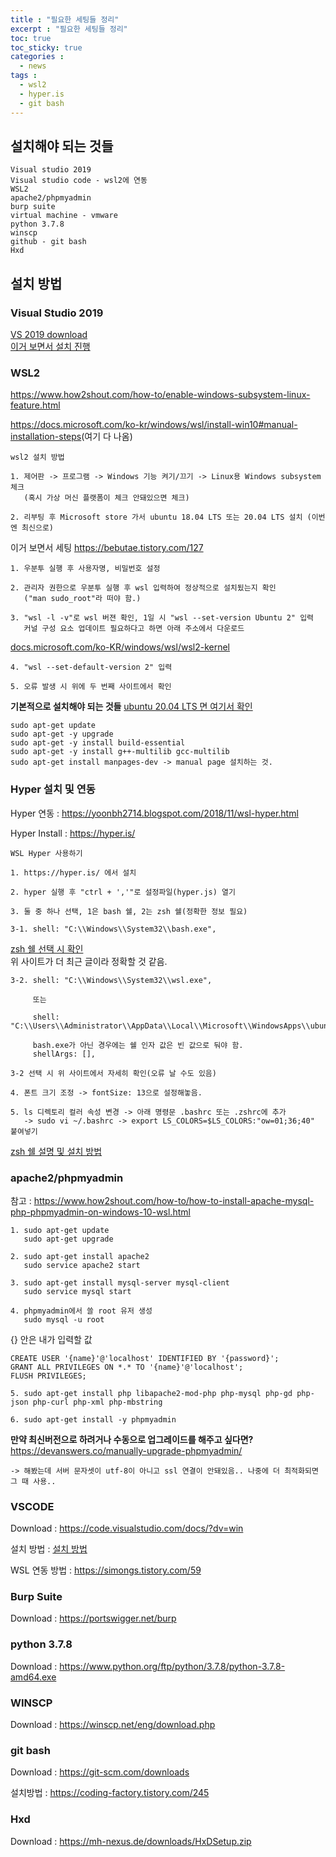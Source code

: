 ```yaml
---
title : "필요한 세팅들 정리"
excerpt : "필요한 세팅들 정리"
toc: true
toc_sticky: true
categories :
  - news
tags :
  - wsl2
  - hyper.is
  - git bash
---
```


## 설치해야 되는 것들
```
Visual studio 2019
Visual studio code - wsl2에 연동
WSL2
apache2/phpmyadmin
burp suite
virtual machine - vmware
python 3.7.8
winscp
github - git bash
Hxd
```

## 설치 방법
### Visual Studio 2019
<a href="https://visualstudio.microsoft.com/ko/thank-you-downloading-visual-studio/?sku=Community&rel=16" target="_blank">VS 2019 download</a>  
<a href="https://blog.naver.com/PostView.nhn?blogId=tipsware&logNo=221505528605&parentCategoryNo=&categoryNo=44&viewDate=&isShowPopularPosts=false&from=postView
" target="_blank">이거 보면서 설치 진행</a>

### WSL2
<a href="https://www.how2shout.com/how-to/enable-windows-subsystem-linux-feature.html" target="_blank">https://www.how2shout.com/how-to/enable-windows-subsystem-linux-feature.html</a>  

<a href="https://docs.microsoft.com/ko-kr/windows/wsl/install-win10#manual-installation-steps" target="_blank">https://docs.microsoft.com/ko-kr/windows/wsl/install-win10#manual-installation-steps</a>(여기 다 나옴)

```
wsl2 설치 방법

1. 제어판 -> 프로그램 -> Windows 기능 켜기/끄기 -> Linux용 Windows subsystem 체크
   (혹시 가상 머신 플랫폼이 체크 안돼있으면 체크)

2. 리부팅 후 Microsoft store 가서 ubuntu 18.04 LTS 또는 20.04 LTS 설치 (이번엔 최신으로)
```

이거 보면서 세팅 <a href="https://bebutae.tistory.com/127" target="_blank">https://bebutae.tistory.com/127</a>

```
1. 우분투 실행 후 사용자명, 비밀번호 설정

2. 관리자 권한으로 우분투 실행 후 wsl 입력하여 정상적으로 설치됬는지 확인
   ("man sudo_root"라 떠야 함.)

3. "wsl -l -v"로 wsl 버젼 확인, 1일 시 "wsl --set-version Ubuntu 2" 입력
   커널 구성 요소 업데이트 필요하다고 하면 아래 주소에서 다운로드
```
<a href="docs.microsoft.com/ko-KR/windows/wsl/wsl2-kernel" target="_blank">docs.microsoft.com/ko-KR/windows/wsl/wsl2-kernel</a>

```
4. "wsl --set-default-version 2" 입력

5. 오류 발생 시 위에 두 번째 사이트에서 확인
```
**기본적으로 설치해야 되는 것들**
<a href="https://linuxize.com/post/how-to-install-gcc-on-ubuntu-20-04/" target="_blank">ubuntu 20.04 LTS 면 여기서 확인</a>
```
sudo apt-get update
sudo apt-get -y upgrade
sudo apt-get -y install build-essential
sudo apt-get -y install g++-multilib gcc-multilib
sudo apt-get install manpages-dev -> manual page 설치하는 것.
```

### Hyper 설치 및 연동

Hyper 연동 : <a href="https://yoonbh2714.blogspot.com/2018/11/wsl-hyper.html" target="_blank">https://yoonbh2714.blogspot.com/2018/11/wsl-hyper.html</a>  

Hyper Install : <a href="https://hyper.is/" target="_blank">https://hyper.is/</a>
```
WSL Hyper 사용하기

1. https://hyper.is/ 에서 설치

2. hyper 실행 후 "ctrl + ','"로 설정파일(hyper.js) 열기

3. 둘 중 하나 선택, 1은 bash 쉘, 2는 zsh 쉘(정확한 정보 필요)

3-1. shell: "C:\\Windows\\System32\\bash.exe",
```
<a href="https://blog.usejournal.com/how-i-turned-my-windows-pc-into-a-productivity-machine-for-development-wsl-hyper-oh-my-zsh-79ee614afbd2" target="_blank">zsh 쉘 선택 시 확인</a>  
위 사이트가 더 최근 글이라 정확할 것 같음.

```
3-2. shell: "C:\\Windows\\System32\\wsl.exe",

     또는

     shell: "C:\\Users\\Administrator\\AppData\\Local\\Microsoft\\WindowsApps\\ubuntu1804.exe",

     bash.exe가 아닌 경우에는 쉘 인자 값은 빈 값으로 둬야 함.
     shellArgs: [],

3-2 선택 시 위 사이트에서 자세히 확인(오류 날 수도 있음)

4. 폰트 크기 조정 -> fontSize: 13으로 설정해놓음.

5. ls 디렉토리 컬러 속성 변경 -> 아래 명령문 .bashrc 또는 .zshrc에 추가
   -> sudo vi ~/.bashrc -> export LS_COLORS=$LS_COLORS:"ow=01;36;40" 붙여넣기
```
<a href="https://tutorialpost.apptilus.com/code/posts/tools/using-zsh-oh-my-zsh/" target="_blank">zsh 쉘 설명 및 설치 방법</a>

### apache2/phpmyadmin
참고 : <a href="https://www.how2shout.com/how-to/how-to-install-apache-mysql-php-phpmyadmin-on-windows-10-wsl.html" target="_blank">https://www.how2shout.com/how-to/how-to-install-apache-mysql-php-phpmyadmin-on-windows-10-wsl.html</a>

```
1. sudo apt-get update
   sudo apt-get upgrade

2. sudo apt-get install apache2
   sudo service apache2 start

3. sudo apt-get install mysql-server mysql-client
   sudo service mysql start

4. phpmyadmin에서 쓸 root 유저 생성
   sudo mysql -u root
```
{} 안은 내가 입력할 값
```
CREATE USER '{name}'@'localhost' IDENTIFIED BY '{password}';
GRANT ALL PRIVILEGES ON *.* TO '{name}'@'localhost';
FLUSH PRIVILEGES;
```
```
5. sudo apt-get install php libapache2-mod-php php-mysql php-gd php-json php-curl php-xml php-mbstring

6. sudo apt-get install -y phpmyadmin
```
**만약 최신버전으로 하려거나 수동으로 업그레이드를 해주고 싶다면?**  
<a href="https://devanswers.co/manually-upgrade-phpmyadmin/" target="_blank">https://devanswers.co/manually-upgrade-phpmyadmin/</a>  
```
-> 해봤는데 서버 문자셋이 utf-8이 아니고 ssl 연결이 안돼있음.. 나중에 더 최적화되면 그 때 사용.. 
```

### VSCODE

Download : <a href="https://code.visualstudio.com/docs/?dv=win" target="_blank">https://code.visualstudio.com/docs/?dv=win</a>  
  
설치 방법 : <a href="https://yjshin.tistory.com/entry/%EA%B0%9C%EB%B0%9C%EB%8F%84%EA%B5%AC-VSCode-%EC%84%A4%EC%B9%98%EC%99%80-%ED%95%9C%EA%B8%80-%EC%84%A4%EC%A0%95-%EB%B0%A9%EB%B2%95" target="_blank">설치 방법</a>  
  
WSL 연동 방법 : <a href="https://simongs.tistory.com/59" target="_blank">https://simongs.tistory.com/59</a>  

### Burp Suite

Download : <a href="https://portswigger.net/burp" target="_blank">https://portswigger.net/burp</a>    

### python 3.7.8
Download : <a href="https://www.python.org/ftp/python/3.7.8/python-3.7.8-amd64.exe" target="_blank">https://www.python.org/ftp/python/3.7.8/python-3.7.8-amd64.exe</a>

### WINSCP
Download : <a href="https://winscp.net/eng/download.php" target="_blank">https://winscp.net/eng/download.php</a>

### git bash
Download : <a href="https://git-scm.com/downloads" target="_blank">https://git-scm.com/downloads</a>

설치방법 : <a href="https://coding-factory.tistory.com/245" target="_blank">https://coding-factory.tistory.com/245</a>

### Hxd
Download : <a href="https://mh-nexus.de/downloads/HxDSetup.zip" target="_blank">https://mh-nexus.de/downloads/HxDSetup.zip</a>

